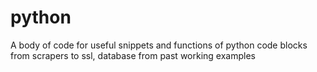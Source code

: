 # python
A body of code for useful snippets and functions of python code blocks from scrapers to ssl, database from past working examples
